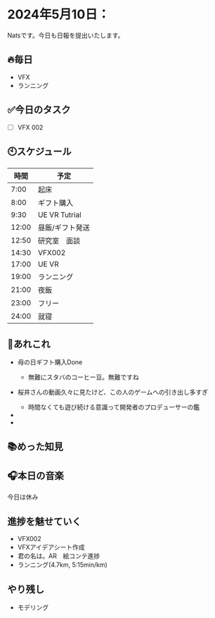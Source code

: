 

# 2024年5月10日：
Natsです。今日も日報を提出いたします。<br>

## 🔥毎日
- VFX 
- ランニング

## ✅今日のタスク
- [ ] VFX 002

## 🕙スケジュール
| 時間 |  予定 |
|----|----|
|7:00|起床|
|8:00|ギフト購入|
|9:30|UE VR Tutrial|
|12:00|昼飯/ギフト発送|
|12:50|研究室　面談|
|14:30|VFX002|
|17:00|UE VR|
|19:00|ランニング|
|21:00|夜飯|
|23:00|フリー|
|24:00|就寝|


## 📌あれこれ
- 母の日ギフト購入Done
  - 無難にスタバのコーヒー豆。無難ですね

- 桜井さんの動画久々に見たけど、この人のゲームへの引き出し多すぎ
  - 時間なくても遊び続ける意識って開発者のプロデューサーの鑑

- 
- 

## 📚めった知見


## 🎧本日の音楽
今日は休み
## 進捗を魅せていく
- VFX002
- VFXアイデアシート作成
- 君の名は。AR　絵コンテ進捗
- ランニング(4.7km, 5:15min/km)

## やり残し
- モデリング
